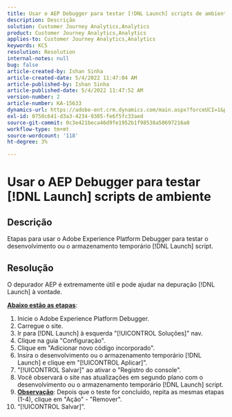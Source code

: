```yaml
---
title: Usar o AEP Debugger para testar [!DNL Launch] scripts de ambiente
description: Descrição
solution: Customer Journey Analytics,Analytics
product: Customer Journey Analytics,Analytics
applies-to: Customer Journey Analytics,Analytics
keywords: KCS
resolution: Resolution
internal-notes: null
bug: false
article-created-by: Ishan Sinha
article-created-date: 5/4/2022 11:47:04 AM
article-published-by: Ishan Sinha
article-published-date: 5/4/2022 11:47:52 AM
version-number: 2
article-number: KA-15633
dynamics-url: https://adobe-ent.crm.dynamics.com/main.aspx?forceUCI=1&pagetype=entityrecord&etn=knowledgearticle&id=753eede9-9fcb-ec11-a7b5-6045bd00db25
exl-id: 0750c641-d3a3-4234-9305-fe6f5fc33aed
source-git-commit: 0c3e421beca46d9fe1952b1f98538a50697216a0
workflow-type: tm+mt
source-wordcount: '118'
ht-degree: 3%

---
```


# Usar o AEP Debugger para testar [!DNL Launch] scripts de ambiente

## Descrição


Etapas para usar o Adobe Experience Platform Debugger para testar o desenvolvimento ou o armazenamento temporário [!DNL Launch] script.


## Resolução


O depurador AEP é extremamente útil e pode ajudar na depuração [!DNL Launch] à vontade.

<b><u>Abaixo estão as etapas</u></b>:

1. Inicie o Adobe Experience Platform Debugger.
2. Carregue o site.
3. Ir para [!DNL Launch] à esquerda &quot;[!UICONTROL Soluções]&quot; nav.
4. Clique na guia &quot;Configuração&quot;.
5. Clique em &quot;Adicionar novo código incorporado&quot;.
6. Insira o desenvolvimento ou o armazenamento temporário [!DNL Launch] e clique em &quot;[!UICONTROL Aplicar]&quot;.
7. &quot;[!UICONTROL Salvar]&quot; ao ativar o &quot;Registro do console&quot;.
8. Você observará o site nas atualizações em segundo plano com o desenvolvimento ou o armazenamento temporário [!DNL Launch] script.
9. <b><u>Observação</u></b>: Depois que o teste for concluído, repita as mesmas etapas (1-4), clique em &quot;Ação&quot; - &quot;Remover&quot;.
10. “[!UICONTROL Salvar]”.
